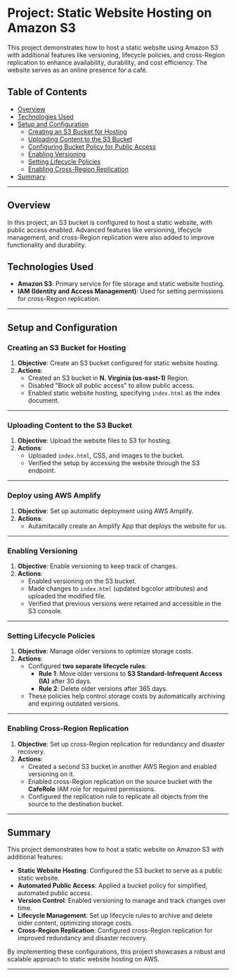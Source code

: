# Project: Static Website Hosting on Amazon S3

This project demonstrates how to host a static website using Amazon S3 with additional features like versioning, lifecycle policies, and cross-Region replication to enhance availability, durability, and cost efficiency. The website serves as an online presence for a café.

## Table of Contents
- [Overview](#overview)
- [Technologies Used](#technologies-used)
- [Setup and Configuration](#setup-and-configuration)
  - [Creating an S3 Bucket for Hosting](#task-2-creating-an-s3-bucket-for-hosting)
  - [Uploading Content to the S3 Bucket](#task-3-uploading-content-to-the-s3-bucket)
  - [Configuring Bucket Policy for Public Access](#task-4-configuring-bucket-policy-for-public-access)
  - [Enabling Versioning](#task-5-enabling-versioning)
  - [Setting Lifecycle Policies](#task-6-setting-lifecycle-policies)
  - [Enabling Cross-Region Replication](#task-7-enabling-cross-region-replication)
- [Summary](#summary)

---

## Overview
In this project, an S3 bucket is configured to host a static website, with public access enabled. Advanced features like versioning, lifecycle management, and cross-Region replication were also added to improve functionality and durability.

## Technologies Used
- **Amazon S3**: Primary service for file storage and static website hosting.
- **IAM (Identity and Access Management)**: Used for setting permissions for cross-Region replication.

---

## Setup and Configuration

### Creating an S3 Bucket for Hosting
1. **Objective**: Create an S3 bucket configured for static website hosting.
2. **Actions**:
   - Created an S3 bucket in **N. Virginia (us-east-1)** Region.
   - Disabled "Block all public access" to allow public access.
   - Enabled static website hosting, specifying `index.html` as the index document.

---

### Uploading Content to the S3 Bucket
1. **Objective**: Upload the website files to S3 for hosting.
2. **Actions**:
   - Uploaded `index.html`, CSS, and images to the bucket.
   - Verified the setup by accessing the website through the S3 endpoint.

---

### Deploy using AWS Amplify
1. **Objective**: Set up automatic deployment using AWS Amplify.
2. **Actions**:
   - Autamitacally create an Amplify App that deploys the website for us.

---

### Enabling Versioning
1. **Objective**: Enable versioning to keep track of changes.
2. **Actions**:
   - Enabled versioning on the S3 bucket.
   - Made changes to `index.html` (updated bgcolor attributes) and uploaded the modified file.
   - Verified that previous versions were retained and accessible in the S3 console.

---

### Setting Lifecycle Policies
1. **Objective**: Manage older versions to optimize storage costs.
2. **Actions**:
   - Configured **two separate lifecycle rules**:
     - **Rule 1**: Move older versions to **S3 Standard-Infrequent Access (IA)** after 30 days.
     - **Rule 2**: Delete older versions after 365 days.
   - These policies help control storage costs by automatically archiving and expiring outdated versions.

---

### Enabling Cross-Region Replication
1. **Objective**: Set up cross-Region replication for redundancy and disaster recovery.
2. **Actions**:
   - Created a second S3 bucket in another AWS Region and enabled versioning on it.
   - Enabled cross-Region replication on the source bucket with the **CafeRole** IAM role for required permissions.
   - Configured the replication rule to replicate all objects from the source to the destination bucket.

---

## Summary
This project demonstrates how to host a static website on Amazon S3 with additional features:
- **Static Website Hosting**: Configured the S3 bucket to serve as a public static website.
- **Automated Public Access**: Applied a bucket policy for simplified, automated public access.
- **Version Control**: Enabled versioning to manage and track changes over time.
- **Lifecycle Management**: Set up lifecycle rules to archive and delete older content, optimizing storage costs.
- **Cross-Region Replication**: Configured cross-Region replication for improved redundancy and disaster recovery.

By implementing these configurations, this project showcases a robust and scalable approach to static website hosting on AWS.

--- 
